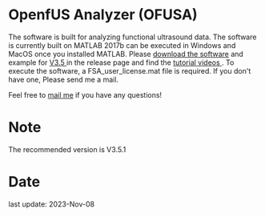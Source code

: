 # OpenfUS Analyzer (OFUSA)

The software is built for analyzing functional ultrasound data. The software is currently built on MATLAB 2017b can be executed in Windows and MacOS once you installed MATLAB. Please <a href="https://github.com/YunAnGitHub/fUSIAnalyzer/tags"> download the software</a> and example for <a href="https://github.com/YunAnGitHub/fUSIAnalyzer/releases/tag/Example_V3.5"> V3.5 </a> in the release page and find the <a href="https://www.youtube.com/playlist?list=PL93HKOLmIO_cK9zdETniLOAj49CIWAb20"> tutorial videos </a>. To execute the software, a FSA_user_license.mat file is required. If you don't have one, Please send me a mail.

Feel free to <A HREF="mailto:yun-an.huang@nerf.be">mail me</A>  if you have any questions!



# Note 

The recommended version is V3.5.1  


# Date
last update: 2023-Nov-08
